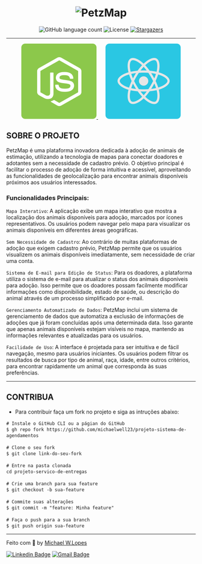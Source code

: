 <h1 align="center">
  <img alt="PetzMap" title="PatzMap" src="../web/src/assets/logo/logo-dark.png" width="800px" />
</h1>

<p align="center">
  <img alt="GitHub language count" src="https://img.shields.io/github/languages/count/michaelwell23/haitatsu?color=%2304D361">

  <img alt="License" src="https://img.shields.io/badge/license-MIT-%2304D361">

  <a href="https://github.com/michaelwell23/haitatsu/stargazers">
    <img alt="Stargazers" src="https://img.shields.io/github/stars/michaelwell23/haitatsu?style=social">
  </a>
</p>

---

<p align="center">
  <a href="https://github.com/michaelwell23/projeto-PetzMap/tree/master/server"><img src="https://raw.githubusercontent.com/michaelwell23/projeto-servico-de-entregas/master/server/.github/nodejs.svg" alt="Node.Js" />
  </a>&nbsp;&nbsp;&nbsp;&nbsp;
  <a href="https://github.com/michaelwell23/projeto-PetzMap/tree/master/web"><img src="https://raw.githubusercontent.com/michaelwell23/projeto-servico-de-entregas/master/server/.github/reactjs.svg" alt="ReactJS">
</a>
</p>

## SOBRE O PROJETO

PetzMap é uma plataforma inovadora dedicada à adoção de animais de estimação, utilizando a tecnologia de mapas para conectar doadores e adotantes sem a necessidade de cadastro prévio. O objetivo principal é facilitar o processo de adoção de forma intuitiva e acessível, aproveitando as funcionalidades de geolocalização para encontrar animais disponíveis próximos aos usuários interessados.

### Funcionalidades Principais:

`Mapa Interativo`: A aplicação exibe um mapa interativo que mostra a localização dos animais disponíveis para adoção, marcados por ícones representativos. Os usuários podem navegar pelo mapa para visualizar os animais disponíveis em diferentes áreas geográficas.

`Sem Necessidade de Cadastro`: Ao contrário de muitas plataformas de adoção que exigem cadastro prévio, PetzMap permite que os usuários visualizem os animais disponíveis imediatamente, sem necessidade de criar uma conta.

`Sistema de E-mail para Edição de Status`: Para os doadores, a plataforma utiliza o sistema de e-mail para atualizar o status dos animais disponíveis para adoção. Isso permite que os doadores possam facilmente modificar informações como disponibilidade, estado de saúde, ou descrição do animal através de um processo simplificado por e-mail.

`Gerenciamento Automatizado de Dados`: PetzMap inclui um sistema de gerenciamento de dados que automatiza a exclusão de informações de adoções que já foram concluídas após uma determinada data. Isso garante que apenas animais disponíveis estejam visíveis no mapa, mantendo as informações relevantes e atualizadas para os usuários.

`Facilidade de Uso`: A interface é projetada para ser intuitiva e de fácil navegação, mesmo para usuários iniciantes. Os usuários podem filtrar os resultados de busca por tipo de animal, raça, idade, entre outros critérios, para encontrar rapidamente um animal que corresponda às suas preferências.

---

## CONTRIBUA

- Para contribuir faça um fork no projeto e siga as intruções abaixo:

```
# Instale o GitHub CLI ou a págian do GitHub
$ gh repo fork https://github.com/michaelwell23/projeto-sistema-de-agendamentos

# Clone o seu fork
$ git clone link-do-seu-fork

# Entre na pasta clonada
cd projeto-servico-de-entregas

# Crie uma branch para sua feature
$ git checkout -b sua-feature

# Commite suas alterações
$ git commit -m "feature: Minha feature"

# Faça o push para a sua branch
$ git push origin sua-feature

```

---

Feito com :purple_heart: by [Michael W.Lopes](https://github.com/michael23-lopes)

[![Linkedin Badge](https://img.shields.io/badge/-Michael%20Lopes-blue?style=flat-square&logo=Linkedin&logoColor=white&link=https://www.linkedin.com/in/michael-wellington-lopes/)](https://www.linkedin.com/in/michael-wellington-lopes/)
[![Gmail Badge](https://img.shields.io/badge/-michael23.wellington@gmail.com-c14438?style=flat-square&logo=Gmail&logoColor=white&link=mailto:michael23.wellington@gmail.com)](mailto:michael23.wellington@gmail.com)
